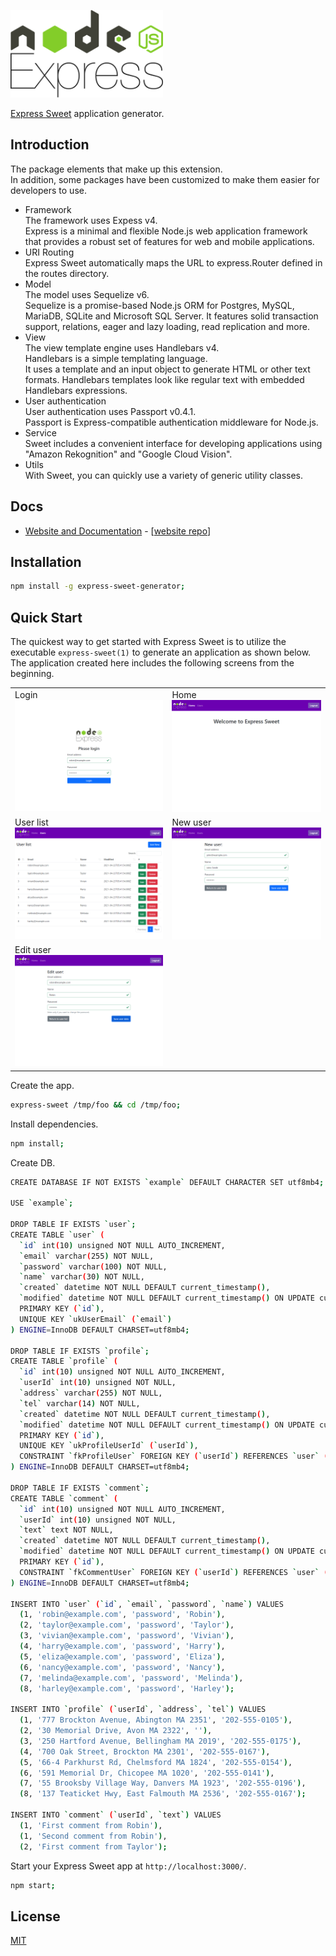 <a href="https://takuya-motoshima.github.io/express-sweet/"><img src="https://raw.githubusercontent.com/takuya-motoshima/express-sweet-generator/main/logo.svg" height="140"></a>

[Express Sweet](https://www.npmjs.com/package/express-sweet) application generator.

## Introduction

The package elements that make up this extension.  
In addition, some packages have been customized to make them easier for developers to use.  

* Framework  
    The framework uses Expess v4.  
    Express is a minimal and flexible Node.js web application framework that provides a robust set of features for web and mobile applications.
* URI Routing  
    Express Sweet automatically maps the URL to express.Router defined in the routes directory.
* Model  
    The model uses Sequelize v6.  
    Sequelize is a promise-based Node.js ORM for Postgres, MySQL, MariaDB, SQLite and Microsoft SQL Server. It features solid transaction support, relations, eager and lazy loading, read replication and more.
* View  
    The view template engine uses Handlebars v4.  
    Handlebars is a simple templating language.  
    It uses a template and an input object to generate HTML or other text formats. Handlebars templates look like regular text with embedded Handlebars expressions.
* User authentication  
    User authentication uses Passport v0.4.1.  
    Passport is Express-compatible authentication middleware for Node.js.
* Service  
    Sweet includes a convenient interface for developing applications using "Amazon Rekognition" and "Google Cloud Vision".
* Utils  
    With Sweet, you can quickly use a variety of generic utility classes.

## Docs

* [Website and Documentation](https://takuya-motoshima.github.io/express-sweet/) - [[website repo](https://github.com/takuya-motoshima/express-sweet)]

## Installation

```sh
npm install -g express-sweet-generator;
```

## Quick Start

The quickest way to get started with Express Sweet is to utilize the executable `express-sweet(1)` to generate an application as shown below.  
The application created here includes the following screens from the beginning.  

<table>
    <tr>
        <td valign="top">
            <div>Login</div>
            <img src="https://raw.githubusercontent.com/takuya-motoshima/express-sweet-generator/main/screencaps/login.png" width="400">
        </td>
        <td valign="top">
            <div>Home</div>
            <img src="https://raw.githubusercontent.com/takuya-motoshima/express-sweet-generator/main/screencaps/home.png" width="400">
        </td>
    </tr>
    <tr>
        <td valign="top">
            <div>User list</div>
            <img src="https://raw.githubusercontent.com/takuya-motoshima/express-sweet-generator/main/screencaps/user-list.png" width="400">
        </td>
        <td valign="top">
            <div>New user</div>
            <img src="https://raw.githubusercontent.com/takuya-motoshima/express-sweet-generator/main/screencaps/new-user.png" width="400">
        </td>
    </tr>
    <tr>
        <td valign="top">
            <div>Edit user</div>
            <img src="https://raw.githubusercontent.com/takuya-motoshima/express-sweet-generator/main/screencaps/edit-user.png" width="400">
        </td>
    </tr>
</table>

Create the app.

```sh
express-sweet /tmp/foo && cd /tmp/foo;
```

Install dependencies.

```sh
npm install;
```

Create DB.

```sh
CREATE DATABASE IF NOT EXISTS `example` DEFAULT CHARACTER SET utf8mb4;

USE `example`;

DROP TABLE IF EXISTS `user`;
CREATE TABLE `user` (
  `id` int(10) unsigned NOT NULL AUTO_INCREMENT,
  `email` varchar(255) NOT NULL,
  `password` varchar(100) NOT NULL,
  `name` varchar(30) NOT NULL,
  `created` datetime NOT NULL DEFAULT current_timestamp(),
  `modified` datetime NOT NULL DEFAULT current_timestamp() ON UPDATE current_timestamp(),
  PRIMARY KEY (`id`),
  UNIQUE KEY `ukUserEmail` (`email`)
) ENGINE=InnoDB DEFAULT CHARSET=utf8mb4;

DROP TABLE IF EXISTS `profile`;
CREATE TABLE `profile` (
  `id` int(10) unsigned NOT NULL AUTO_INCREMENT,
  `userId` int(10) unsigned NOT NULL,
  `address` varchar(255) NOT NULL,
  `tel` varchar(14) NOT NULL,
  `created` datetime NOT NULL DEFAULT current_timestamp(),
  `modified` datetime NOT NULL DEFAULT current_timestamp() ON UPDATE current_timestamp(),
  PRIMARY KEY (`id`),
  UNIQUE KEY `ukProfileUserId` (`userId`),
  CONSTRAINT `fkProfileUser` FOREIGN KEY (`userId`) REFERENCES `user` (`id`)
) ENGINE=InnoDB DEFAULT CHARSET=utf8mb4;

DROP TABLE IF EXISTS `comment`;
CREATE TABLE `comment` (
  `id` int(10) unsigned NOT NULL AUTO_INCREMENT,
  `userId` int(10) unsigned NOT NULL,
  `text` text NOT NULL,
  `created` datetime NOT NULL DEFAULT current_timestamp(),
  `modified` datetime NOT NULL DEFAULT current_timestamp() ON UPDATE current_timestamp(),
  PRIMARY KEY (`id`),
  CONSTRAINT `fkCommentUser` FOREIGN KEY (`userId`) REFERENCES `user` (`id`)
) ENGINE=InnoDB DEFAULT CHARSET=utf8mb4;

INSERT INTO `user` (`id`, `email`, `password`, `name`) VALUES
  (1, 'robin@example.com', 'password', 'Robin'),
  (2, 'taylor@example.com', 'password', 'Taylor'),
  (3, 'vivian@example.com', 'password', 'Vivian'),
  (4, 'harry@example.com', 'password', 'Harry'),
  (5, 'eliza@example.com', 'password', 'Eliza'),
  (6, 'nancy@example.com', 'password', 'Nancy'),
  (7, 'melinda@example.com', 'password', 'Melinda'),
  (8, 'harley@example.com', 'password', 'Harley');

INSERT INTO `profile` (`userId`, `address`, `tel`) VALUES
  (1, '777 Brockton Avenue, Abington MA 2351', '202-555-0105'),
  (2, '30 Memorial Drive, Avon MA 2322', ''),
  (3, '250 Hartford Avenue, Bellingham MA 2019', '202-555-0175'),
  (4, '700 Oak Street, Brockton MA 2301', '202-555-0167'),
  (5, '66-4 Parkhurst Rd, Chelmsford MA 1824', '202-555-0154'),
  (6, '591 Memorial Dr, Chicopee MA 1020', '202-555-0141'),
  (7, '55 Brooksby Village Way, Danvers MA 1923', '202-555-0196'),
  (8, '137 Teaticket Hwy, East Falmouth MA 2536', '202-555-0167');

INSERT INTO `comment` (`userId`, `text`) VALUES
  (1, 'First comment from Robin'),
  (1, 'Second comment from Robin'),
  (2, 'First comment from Taylor');
```

Start your Express Sweet app at `http://localhost:3000/`.

```bash
npm start;
```

## License

[MIT](LICENSE)